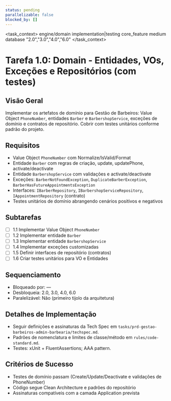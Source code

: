 ```yaml
---
status: pending
parallelizable: false
blocked_by: []
---
```


<task_context>
<domain>engine/domain</domain>
<type>implementation|testing</type>
<scope>core_feature</scope>
<complexity>medium</complexity>
<dependencies>database</dependencies>
<unblocks>"2.0","3.0","4.0","6.0"</unblocks>
</task_context>

# Tarefa 1.0: Domain - Entidades, VOs, Exceções e Repositórios (com testes)

## Visão Geral
Implementar os artefatos de domínio para Gestão de Barbeiros: Value Object `PhoneNumber`, entidades `Barber` e `BarbershopService`, exceções de domínio e contratos de repositório. Cobrir com testes unitários conforme padrão do projeto.

## Requisitos
- Value Object `PhoneNumber` com Normalize/IsValid/Format
- Entidade `Barber` com regras de criação, update, updatePhone, activate/deactivate
- Entidade `BarbershopService` com validações e activate/deactivate
- Exceções: `BarberNotFoundException`, `DuplicateBarberException`, `BarberHasFutureAppointmentsException`
- Interfaces: `IBarberRepository`, `IBarbershopServiceRepository`, `IAppointmentRepository` (contrato)
- Testes unitários de domínio abrangendo cenários positivos e negativos

## Subtarefas
- [ ] 1.1 Implementar Value Object `PhoneNumber`
- [ ] 1.2 Implementar entidade `Barber`
- [ ] 1.3 Implementar entidade `BarbershopService`
- [ ] 1.4 Implementar exceções customizadas
- [ ] 1.5 Definir interfaces de repositório (contratos)
- [ ] 1.6 Criar testes unitários para VO e Entidades

## Sequenciamento
- Bloqueado por: —
- Desbloqueia: 2.0, 3.0, 4.0, 6.0
- Paralelizável: Não (primeiro tijolo da arquitetura)

## Detalhes de Implementação
- Seguir definições e assinaturas da Tech Spec em `tasks/prd-gestao-barbeiros-admin-barbearia/techspec.md`.
- Padrões de nomenclatura e limites de classe/método em `rules/code-standard.md`.
- Testes: xUnit + FluentAssertions; AAA pattern.

## Critérios de Sucesso
- Testes de domínio passam (Create/Update/Deactivate e validações de PhoneNumber)
- Código segue Clean Architecture e padrões do repositório
- Assinaturas compatíveis com a camada Application prevista
